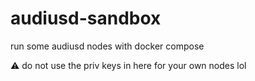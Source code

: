 # audiusd-sandbox

run some audiusd nodes with docker compose

⚠️ do not use the priv keys in here for your own nodes lol
